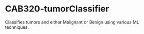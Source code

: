 # CAB320-tumorClassifier
Classifies tumors and either Malignant or Benign using various ML techniques.
